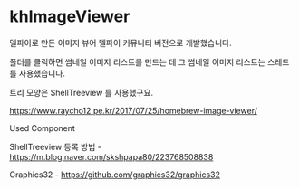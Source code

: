 # khImageViewer

델파이로 만든 이미지 뷰어
델파이 커뮤니티 버전으로 개발했습니다. 

폴더를 클릭하면 썸네일 이미지 리스트를 만드는 데 
그 썸네일 이미지 리스트는 스레드를 사용했습니다. 

트리 모양은 ShellTreeview 를 사용했구요. 

https://www.raycho12.pe.kr/2017/07/25/homebrew-image-viewer/

Used Component

ShellTreeview 등록 방법 - https://m.blog.naver.com/skshpapa80/223768508838

Graphics32 -  https://github.com/graphics32/graphics32
